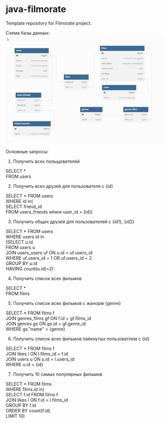 # java-filmorate
Template repository for Filmorate project.

Схема базы данных:
![Схема БД](/assets/images/db_cheme.jpg)

Основные запросы:
1. Получить всех польщователей
  
SELECT *   
FROM users
  
2. Получить всех  друзей для пользователя c {id}
  
SELECT * FROM users  
WHERE id in(  
SELECT  friend_id  
FROM users_friends where user_id = {id})  
  
3. Получить общих друзей для пользователей c {id1}, {id2}
  
SELECT * FROM users  
WHERE users.id in  
(SELECT u.id  
FROM users u  
JOIN users_users uf ON u.id = uf.users_id  
WHERE uf.users_id = 1 OR uf.users_id = 2  
GROUP BY u.id  
HAVING count(u.id)=2)  
  
4. Получить cписок всех фильмов
  
SELECT *   
FROM films  
  
5. Получить cписок всех фильмов с жанорм {genre}
  
SELECT * FROM films f  
JOIN genres_films gf ON f.id = gf.films_id  
JOIN genres gs ON gs.id = gf.genre_id  
WHERE gs."name" = {genre}  
  
6. Получить cписок всех фильмов лайкнутых пользоватлем с {id}
  
SELECT * FROM films f  
JOIN likes l ON l.films_id = f.id  
JOIN users u ON u.id = l.users_id  
WHERE u.id = {id}  
  
7. Получить 10 самых популярных фильмов
  
SELECT * FROM films    
WHERE films.id in(  
SELECT f.id FROM films f  
JOIN likes l ON f.id = l.films_id  
GROUP BY f.id  
ORDER BY count(f.id)  
LIMIT 10)  